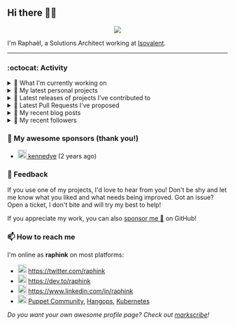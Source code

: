 ## Hi there 👋🏼


<p align="center">
  <a href="https://github.com/ryo-ma/github-profile-trophy"><img src="https://github-profile-trophy.vercel.app/?username=raphink&theme=darkhub&margin-w=15&margin-h=15&no-frame=true&column=5"/></a>
</p>


I'm Raphaël, a Solutions Architect working at [Isovalent](https://github.com/isovalent).

<hr />


### :octocat: Activity

<details>
<summary>👷 What I'm currently working on</summary>

- [raphink/dotfiles](https://github.com/raphink/dotfiles) -  (6 days ago)
- [cilium/proxy](https://github.com/cilium/proxy) - Envoy with Cilium filters (1 week ago)
- [cilium/cilium](https://github.com/cilium/cilium) - eBPF-based Networking, Security, and Observability (2 weeks ago)
- [scraly/developers-conferences-agenda](https://github.com/scraly/developers-conferences-agenda) - This repository list a maximum of tech conferences&#39;s date and CFP in order to help conferences organizers, speakers &amp; attendees (4 weeks ago)
- [cilium/hubble](https://github.com/cilium/hubble) - Hubble - Network, Service &amp; Security Observability for Kubernetes using eBPF (1 month ago)
</details>

<details>
<summary>🌱 My latest personal projects</summary>

- [raphink/localhost-run-proxy](https://github.com/raphink/localhost-run-proxy) - 
- [raphink/dotfiles](https://github.com/raphink/dotfiles) - 
- [raphink/applicationsets-demo](https://github.com/raphink/applicationsets-demo) - 
- [raphink/lettres_1870](https://github.com/raphink/lettres_1870) - ✉ Un site publiant une collection de lettres envoyées de Paris en 1870-1871
- [raphink/katacoda-scenarios](https://github.com/raphink/katacoda-scenarios) - Katacoda Scenarios
</details>

<details>
<summary>🔭 Latest releases of projects I've contributed to</summary>

- [cilium/cilium](https://github.com/cilium/cilium) ([v1.12.0-rc3](https://github.com/cilium/cilium/releases/tag/v1.12.0-rc3), today) - eBPF-based Networking, Security, and Observability
- [puppetlabs/puppetserver-helm-chart](https://github.com/puppetlabs/puppetserver-helm-chart) ([v6.2.0](https://github.com/puppetlabs/puppetserver-helm-chart/releases/tag/v6.2.0), 2 days ago) -  The Helm Chart for Puppet Server
- [argoproj/argo-helm](https://github.com/argoproj/argo-helm) ([argo-rollouts-2.17.0](https://github.com/argoproj/argo-helm/releases/tag/argo-rollouts-2.17.0), 5 days ago) - ArgoProj Helm Charts
- [camptocamp/devops-stack](https://github.com/camptocamp/devops-stack) ([v0.57.0](https://github.com/camptocamp/devops-stack/releases/tag/v0.57.0), 3 weeks ago) - 🌊 An all-in-one Kubernetes ☸ stack using ArgoCD 🐙 and Terraform as base components
- [camptocamp/terraboard](https://github.com/camptocamp/terraboard) ([v2.2.0](https://github.com/camptocamp/terraboard/releases/tag/v2.2.0), 4 weeks ago) - :earth_africa: :clipboard:  A web dashboard to inspect Terraform States 
</details>

<details>
<summary>🔨 Latest Pull Requests I've proposed</summary>

- [docs(README): fix small typo](https://github.com/cilium/proxy/pull/73) on [cilium/proxy](https://github.com/cilium/proxy) (1 week ago)
- [docs(MAINTAINERS): fix link to commit_access.rst](https://github.com/cilium/cilium/pull/20081) on [cilium/cilium](https://github.com/cilium/cilium) (2 weeks ago)
</details>

<details>
<summary>📜 My recent blog posts</summary>

- [Towards a Modular DevOps Stack](https://dev.to/camptocamp-ops/towards-a-modular-devops-stack-257c) (3 months ago)
- [A 15-year Puppet Journey](https://dev.to/raphink/a-15-year-puppet-journey-4o39) (4 months ago)
- [How to allow dynamic Terraform Provider Configuration](https://dev.to/camptocamp-ops/how-to-allow-dynamic-terraform-provider-configuration-20ik) (1 year ago)
- [March Cloud Native Romandie Meetup](https://dev.to/camptocamp-ops/march-cloud-native-romandie-meetup-o2f) (1 year ago)
- [Immutability &amp; loose coupling: a match made in heaven](https://dev.to/camptocamp-ops/immutability-loose-coupling-a-match-made-in-heaven-37kl) (1 year ago)
</details>

<details>
<summary>👥 My recent followers</summary>

- [<img src="https://avatars.githubusercontent.com/u/97345885?u=26fbe5b027bfc7c2093cc6a52726a9c9511eeedf&amp;v=4" height="20"/> Gangster0312](https://github.com/Gangster0312)
- [<img src="https://avatars.githubusercontent.com/u/3199463?u=f893db5fca3d75cb18aa2f0f178b76907ab2bf1b&amp;v=4" height="20"/> lambdanis](https://github.com/lambdanis)
- [<img src="https://avatars.githubusercontent.com/u/17404140?v=4" height="20"/> davidphay](https://github.com/davidphay)
- [<img src="https://avatars.githubusercontent.com/u/105554955?u=ae922f99e18e5fe6975ec093758e9dc96799841c&amp;v=4" height="20"/> barnesbruce](https://github.com/barnesbruce)
- [<img src="https://avatars.githubusercontent.com/u/1400401?u=cb454908819864903b4b83d2b05ea2db1af41019&amp;v=4" height="20"/> chancez](https://github.com/chancez)
</details>


### 💚 My awesome sponsors (thank you!)

- [<img src="https://avatars.githubusercontent.com/u/1110127?v=4" height="20"/> kennedye](https://github.com/kennedye) (2 years ago)


### 💬 Feedback

If you use one of my projects, I'd love to hear from you!
Don't be shy and let me know what you liked and what needs being improved.
Got an issue? Open a ticket, I don't bite and will try my best to help!

If you appreciate my work, you can also [sponsor me 💚](https://github.com/sponsors/raphink) on GitHub!


### 📫 How to reach me

I'm online as **raphink** on most platforms:

- <img src="https://raw.githubusercontent.com/FortAwesome/Font-Awesome/master/svgs/brands/twitter.svg" width="20" alt="Twitter" /> https://twitter.com/raphink
- <img src="https://raw.githubusercontent.com/FortAwesome/Font-Awesome/master/svgs/brands/dev.svg" width="20" alt="Blog" /> https://dev.to/raphink
- <img src="https://raw.githubusercontent.com/FortAwesome/Font-Awesome/master/svgs/brands/linkedin.svg" width="20" alt="LinkedIn" /> https://www.linkedin.com/in/raphink
- <img src="https://raw.githubusercontent.com/FortAwesome/Font-Awesome/master/svgs/brands/slack.svg" width="20" alt="Slack" /> [Puppet Community](https://slack.puppet.com/), [Hangops](https://signup.hangops.com/), [Kubernetes](https://slack.k8s.io/)

*Do you want your own awesome profile page? Check out [markscribe](https://github.com/muesli/markscribe)!*
